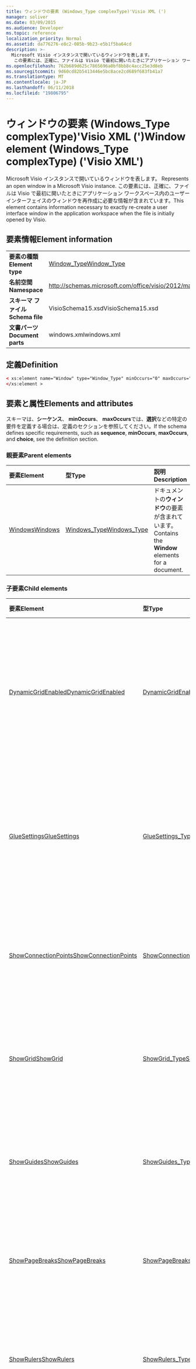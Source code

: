 ```yaml
---
title: ウィンドウの要素 (Windows_Type complexType)'Visio XML (')
manager: soliver
ms.date: 03/09/2015
ms.audience: Developer
ms.topic: reference
localization_priority: Normal
ms.assetid: da776276-e8c2-085b-9b23-e5b1f5ba64cd
description: >-
  Microsoft Visio インスタンスで開いているウィンドウを表します。
   この要素には、正確に、ファイルは Visio で最初に開いたときにアプリケーション ワークスペース内のユーザー インターフェイスのウィンドウを再作成に必要な情報が含まれています。
ms.openlocfilehash: 762b689d625c7865696a0bf8bb8c4acc25e3d8eb
ms.sourcegitcommit: 9d60cd82b5413446e5bc8ace2cd689f683fb41a7
ms.translationtype: MT
ms.contentlocale: ja-JP
ms.lasthandoff: 06/11/2018
ms.locfileid: "19806795"
---
```

# <a name="window-element-windowstype-complextype-visio-xml"></a><span data-ttu-id="a724c-104">ウィンドウの要素 (Windows_Type complexType)'Visio XML (')</span><span class="sxs-lookup"><span data-stu-id="a724c-104">Window element (Windows_Type complexType) ('Visio XML')</span></span>

<span data-ttu-id="a724c-105">Microsoft Visio インスタンスで開いているウィンドウを表します。
</span><span class="sxs-lookup"><span data-stu-id="a724c-105">Represents an open window in a Microsoft Visio instance.</span></span> <span data-ttu-id="a724c-106">この要素には、正確に、ファイルは Visio で最初に開いたときにアプリケーション ワークスペース内のユーザー インターフェイスのウィンドウを再作成に必要な情報が含まれています。</span><span class="sxs-lookup"><span data-stu-id="a724c-106">This element contains information necessary to exactly re-create a user interface window in the application workspace when the file is initially opened by Visio.</span></span>
  
## <a name="element-information"></a><span data-ttu-id="a724c-107">要素情報</span><span class="sxs-lookup"><span data-stu-id="a724c-107">Element information</span></span>

|||
|:-----|:-----|
|<span data-ttu-id="a724c-108">**要素の種類**</span><span class="sxs-lookup"><span data-stu-id="a724c-108">**Element type**</span></span> <br/> |[<span data-ttu-id="a724c-109">Window_Type</span><span class="sxs-lookup"><span data-stu-id="a724c-109">Window_Type</span></span>](window_type-complextypevisio-xml.md) <br/> |
|<span data-ttu-id="a724c-110">**名前空間**</span><span class="sxs-lookup"><span data-stu-id="a724c-110">**Namespace**</span></span> <br/> |http://schemas.microsoft.com/office/visio/2012/main  <br/> |
|<span data-ttu-id="a724c-111">**スキーマ ファイル**</span><span class="sxs-lookup"><span data-stu-id="a724c-111">**Schema file**</span></span> <br/> |<span data-ttu-id="a724c-112">VisioSchema15.xsd</span><span class="sxs-lookup"><span data-stu-id="a724c-112">VisioSchema15.xsd</span></span>  <br/> |
|<span data-ttu-id="a724c-113">**文書パーツ**</span><span class="sxs-lookup"><span data-stu-id="a724c-113">**Document parts**</span></span> <br/> |<span data-ttu-id="a724c-114">windows.xml</span><span class="sxs-lookup"><span data-stu-id="a724c-114">windows.xml</span></span>  <br/> |
   
## <a name="definition"></a><span data-ttu-id="a724c-115">定義</span><span class="sxs-lookup"><span data-stu-id="a724c-115">Definition</span></span>

```XML
< xs:element name="Window" type="Window_Type" minOccurs="0" maxOccurs="unbounded" >
</xs:element >
```

## <a name="elements-and-attributes"></a><span data-ttu-id="a724c-116">要素と属性</span><span class="sxs-lookup"><span data-stu-id="a724c-116">Elements and attributes</span></span>

<span data-ttu-id="a724c-117">スキーマは、**シーケンス**、 **minOccurs**、 **maxOccurs**では、**選択**などの特定の要件を定義する場合は、定義のセクションを参照してください。</span><span class="sxs-lookup"><span data-stu-id="a724c-117">If the schema defines specific requirements, such as **sequence**, **minOccurs**, **maxOccurs**, and **choice**, see the definition section.</span></span> 
  
### <a name="parent-elements"></a><span data-ttu-id="a724c-118">親要素</span><span class="sxs-lookup"><span data-stu-id="a724c-118">Parent elements</span></span>

|<span data-ttu-id="a724c-119">**要素**</span><span class="sxs-lookup"><span data-stu-id="a724c-119">**Element**</span></span>|<span data-ttu-id="a724c-120">**型**</span><span class="sxs-lookup"><span data-stu-id="a724c-120">**Type**</span></span>|<span data-ttu-id="a724c-121">**説明**</span><span class="sxs-lookup"><span data-stu-id="a724c-121">**Description**</span></span>|
|:-----|:-----|:-----|
|[<span data-ttu-id="a724c-122">Windows</span><span class="sxs-lookup"><span data-stu-id="a724c-122">Windows</span></span>](windows-elementvisio-xml.md) <br/> |[<span data-ttu-id="a724c-123">Windows_Type</span><span class="sxs-lookup"><span data-stu-id="a724c-123">Windows_Type</span></span>](windows_type-complextypevisio-xml.md) <br/> |<span data-ttu-id="a724c-124">ドキュメントの**ウィンドウ**の要素が含まれています。</span><span class="sxs-lookup"><span data-stu-id="a724c-124">Contains the **Window** elements for a document.</span></span>  <br/> |
   
### <a name="child-elements"></a><span data-ttu-id="a724c-125">子要素</span><span class="sxs-lookup"><span data-stu-id="a724c-125">Child elements</span></span>

|<span data-ttu-id="a724c-126">**要素**</span><span class="sxs-lookup"><span data-stu-id="a724c-126">**Element**</span></span>|<span data-ttu-id="a724c-127">**型**</span><span class="sxs-lookup"><span data-stu-id="a724c-127">**Type**</span></span>|<span data-ttu-id="a724c-128">**説明**</span><span class="sxs-lookup"><span data-stu-id="a724c-128">**Description**</span></span>|
|:-----|:-----|:-----|
|[<span data-ttu-id="a724c-129">DynamicGridEnabled</span><span class="sxs-lookup"><span data-stu-id="a724c-129">DynamicGridEnabled</span></span>](dynamicgridenabled-element-window_type-complextypevisio-xml.md) <br/> |[<span data-ttu-id="a724c-130">DynamicGridEnabled_Type</span><span class="sxs-lookup"><span data-stu-id="a724c-130">DynamicGridEnabled_Type</span></span>](dynamicgridenabled_type-complextypevisio-xml.md) <br/> |<span data-ttu-id="a724c-131">ドキュメントまたはウィンドウのダイナミック グリッド機能が有効になっているかどうかを指定します。</span><span class="sxs-lookup"><span data-stu-id="a724c-131">Specifies whether the dynamic grid feature is enabled for a document or window.</span></span>  <br/> |
|[<span data-ttu-id="a724c-132">GlueSettings</span><span class="sxs-lookup"><span data-stu-id="a724c-132">GlueSettings</span></span>](gluesettings-element-window_type-complextypevisio-xml.md) <br/> |[<span data-ttu-id="a724c-133">GlueSettings_Type</span><span class="sxs-lookup"><span data-stu-id="a724c-133">GlueSettings_Type</span></span>](gluesettings_type-complextypevisio-xml.md) <br/> |<span data-ttu-id="a724c-134">ドキュメントで接着が有効になっているときに図形が接着するオブジェクトを指定します。</span><span class="sxs-lookup"><span data-stu-id="a724c-134">Specifies the objects that shapes glue to when glue is enabled in the document.</span></span>  <br/> |
|[<span data-ttu-id="a724c-135">ShowConnectionPoints</span><span class="sxs-lookup"><span data-stu-id="a724c-135">ShowConnectionPoints</span></span>](showconnectionpoints-element-window_type-complextypevisio-xml.md) <br/> |[<span data-ttu-id="a724c-136">ShowConnectionPoints_Type</span><span class="sxs-lookup"><span data-stu-id="a724c-136">ShowConnectionPoints_Type</span></span>](showconnectionpoints_type-complextypevisio-xml.md) <br/> |<span data-ttu-id="a724c-137">接続ポイントがウィンドウに表示するかどうかを指定します。</span><span class="sxs-lookup"><span data-stu-id="a724c-137">Specifies whether connection points are shown in a window.</span></span>  <br/> |
|[<span data-ttu-id="a724c-138">ShowGrid</span><span class="sxs-lookup"><span data-stu-id="a724c-138">ShowGrid</span></span>](showgrid-element-window_type-complextypevisio-xml.md) <br/> |[<span data-ttu-id="a724c-139">ShowGrid_Type</span><span class="sxs-lookup"><span data-stu-id="a724c-139">ShowGrid_Type</span></span>](showgrid_type-complextypevisio-xml.md) <br/> |<span data-ttu-id="a724c-140">図面ウィンドウで、グリッドが表示されているかどうかを指定します。</span><span class="sxs-lookup"><span data-stu-id="a724c-140">Specifies whether a grid is shown in the drawing window.</span></span>  <br/> |
|[<span data-ttu-id="a724c-141">ShowGuides</span><span class="sxs-lookup"><span data-stu-id="a724c-141">ShowGuides</span></span>](showguides-element-window_type-complextypevisio-xml.md) <br/> |[<span data-ttu-id="a724c-142">ShowGuides_Type</span><span class="sxs-lookup"><span data-stu-id="a724c-142">ShowGuides_Type</span></span>](showguides_type-complextypevisio-xml.md) <br/> |<span data-ttu-id="a724c-143">ガイドが図面ウィンドウに表示されるかどうかを指定します。</span><span class="sxs-lookup"><span data-stu-id="a724c-143">Specifies whether guides are shown in the drawing window.</span></span>  <br/> |
|[<span data-ttu-id="a724c-144">ShowPageBreaks</span><span class="sxs-lookup"><span data-stu-id="a724c-144">ShowPageBreaks</span></span>](showpagebreaks-element-window_type-complextypevisio-xml.md) <br/> |[<span data-ttu-id="a724c-145">ShowPageBreaks_Type</span><span class="sxs-lookup"><span data-stu-id="a724c-145">ShowPageBreaks_Type</span></span>](showpagebreaks_type-complextypevisio-xml.md) <br/> |<span data-ttu-id="a724c-146">ウィンドウに改ページを表示するかどうかを指定します。</span><span class="sxs-lookup"><span data-stu-id="a724c-146">Specifies whether page breaks are shown in a window.</span></span>  <br/> |
|[<span data-ttu-id="a724c-147">ShowRulers</span><span class="sxs-lookup"><span data-stu-id="a724c-147">ShowRulers</span></span>](showrulers-element-window_type-complextypevisio-xml.md) <br/> |[<span data-ttu-id="a724c-148">ShowRulers_Type</span><span class="sxs-lookup"><span data-stu-id="a724c-148">ShowRulers_Type</span></span>](showrulers_type-complextypevisio-xml.md) <br/> |<span data-ttu-id="a724c-149">ルーラーが図面ウィンドウに表示されるかどうかを指定します。</span><span class="sxs-lookup"><span data-stu-id="a724c-149">Specifies whether rulers are shown in the drawing window.</span></span>  <br/> |
|[<span data-ttu-id="a724c-150">SnapAngles</span><span class="sxs-lookup"><span data-stu-id="a724c-150">SnapAngles</span></span>](snapangles-element-window_type-complextypevisio-xml.md) <br/> |[<span data-ttu-id="a724c-151">SnapAngles_Type</span><span class="sxs-lookup"><span data-stu-id="a724c-151">SnapAngles_Type</span></span>](snapangles_type-complextypevisio-xml.md) <br/> |<span data-ttu-id="a724c-152">**SnapAngle**要素のコレクションが含まれています。</span><span class="sxs-lookup"><span data-stu-id="a724c-152">Contains a collection of **SnapAngle** elements.</span></span>  <br/> |
|[<span data-ttu-id="a724c-153">SnapExtensions</span><span class="sxs-lookup"><span data-stu-id="a724c-153">SnapExtensions</span></span>](snapextensions-element-window_type-complextypevisio-xml.md) <br/> |[<span data-ttu-id="a724c-154">SnapExtensions_Type</span><span class="sxs-lookup"><span data-stu-id="a724c-154">SnapExtensions_Type</span></span>](snapextensions_type-complextypevisio-xml.md) <br/> |<span data-ttu-id="a724c-155">特定のスナップインの拡張機能の設定が有効か、作業中のウィンドウを無効になっているかどうかを指定します。</span><span class="sxs-lookup"><span data-stu-id="a724c-155">Specifies whether a specific snap extension setting is enabled or disabled for the active window.</span></span>  <br/> |
|[<span data-ttu-id="a724c-156">SnapSettings</span><span class="sxs-lookup"><span data-stu-id="a724c-156">SnapSettings</span></span>](snapsettings-element-window_type-complextypevisio-xml.md) <br/> |[<span data-ttu-id="a724c-157">SnapSettings_Type</span><span class="sxs-lookup"><span data-stu-id="a724c-157">SnapSettings_Type</span></span>](snapsettings_type-complextypevisio-xml.md) <br/> |<span data-ttu-id="a724c-158">図形のスナップとスナップがアクティブなウィンドウ内でオブジェクトを指定します。</span><span class="sxs-lookup"><span data-stu-id="a724c-158">Specifies the objects that shapes snap to when snap is active in the window.</span></span>  <br/> |
|[<span data-ttu-id="a724c-159">StencilGroup</span><span class="sxs-lookup"><span data-stu-id="a724c-159">StencilGroup</span></span>](stencilgroup-element-window_type-complextypevisio-xml.md) <br/> |[<span data-ttu-id="a724c-160">StencilGroup_Type</span><span class="sxs-lookup"><span data-stu-id="a724c-160">StencilGroup_Type</span></span>](stencilgroup_type-complextypevisio-xml.md) <br/> |<span data-ttu-id="a724c-161">差し込み印刷のステンシル ウィンドウのうち、ウィンドウは、メンバーのグループを指定します。</span><span class="sxs-lookup"><span data-stu-id="a724c-161">Specifies the group of merged stencil windows of which the window is a member.</span></span>  <br/> |
|[<span data-ttu-id="a724c-162">StencilGroupPos</span><span class="sxs-lookup"><span data-stu-id="a724c-162">StencilGroupPos</span></span>](stencilgrouppos-element-window_type-complextypevisio-xml.md) <br/> |[<span data-ttu-id="a724c-163">StencilGroupPos_Type</span><span class="sxs-lookup"><span data-stu-id="a724c-163">StencilGroupPos_Type</span></span>](stencilgrouppos_type-complextypevisio-xml.md) <br/> |<span data-ttu-id="a724c-164">ウィンドウで、グループ内のステンシルの相対位置を指定する整数が含まれています。</span><span class="sxs-lookup"><span data-stu-id="a724c-164">Contains an integer that specifies the relative position of a stencil within a group in a window.</span></span>  <br/> |
|[<span data-ttu-id="a724c-165">TabSplitterPos</span><span class="sxs-lookup"><span data-stu-id="a724c-165">TabSplitterPos</span></span>](tabsplitterpos-element-window_type-complextypevisio-xml.md) <br/> |[<span data-ttu-id="a724c-166">TabSplitterPos_Type</span><span class="sxs-lookup"><span data-stu-id="a724c-166">TabSplitterPos_Type</span></span>](tabsplitterpos_type-complextypevisio-xml.md) <br/> |<span data-ttu-id="a724c-167">(図面ウィンドウの幅の合計の割合) としては、図面ウィンドウのページのタブ コントロールの幅を指定します。</span><span class="sxs-lookup"><span data-stu-id="a724c-167">Specifies the width of the page tab control of a drawing window (as a fraction of the total width of the drawing window).</span></span>  <br/> |
   
### <a name="attributes"></a><span data-ttu-id="a724c-168">属性</span><span class="sxs-lookup"><span data-stu-id="a724c-168">Attributes</span></span>

|<span data-ttu-id="a724c-169">**属性**</span><span class="sxs-lookup"><span data-stu-id="a724c-169">**Attribute**</span></span>|<span data-ttu-id="a724c-170">**型**</span><span class="sxs-lookup"><span data-stu-id="a724c-170">**Type**</span></span>|<span data-ttu-id="a724c-171">**必須**</span><span class="sxs-lookup"><span data-stu-id="a724c-171">**Required**</span></span>|<span data-ttu-id="a724c-172">**説明**</span><span class="sxs-lookup"><span data-stu-id="a724c-172">**Description**</span></span>|<span data-ttu-id="a724c-173">**使用可能な値**</span><span class="sxs-lookup"><span data-stu-id="a724c-173">**Possible values**</span></span>|
|:-----|:-----|:-----|:-----|:-----|
|<span data-ttu-id="a724c-174">Container</span><span class="sxs-lookup"><span data-stu-id="a724c-174">Container</span></span>  <br/> |<span data-ttu-id="a724c-175">xsd:unsignedInt</span><span class="sxs-lookup"><span data-stu-id="a724c-175">xsd:unsignedInt</span></span>  <br/> |<span data-ttu-id="a724c-176">省略可能</span><span class="sxs-lookup"><span data-stu-id="a724c-176">optional</span></span>  <br/> |<span data-ttu-id="a724c-177">コンテナーの ID: ページ、シート、またはマスター シェイプです。</span><span class="sxs-lookup"><span data-stu-id="a724c-177">ID of container: Page, Sheet, or Master.</span></span> <span data-ttu-id="a724c-178">のみ関連し、**コンテナー**が指定されている場合に必要です。</span><span class="sxs-lookup"><span data-stu-id="a724c-178">Only relevant and necessary if **ContainerType** is specified.</span></span>  <br/> |<span data-ttu-id="a724c-179">Xsd:unsignedInt の値を入力します。</span><span class="sxs-lookup"><span data-stu-id="a724c-179">Values of the xsd:unsignedInt type.</span></span>  <br/> |
|<span data-ttu-id="a724c-180">ContainerType</span><span class="sxs-lookup"><span data-stu-id="a724c-180">ContainerType</span></span>  <br/> |<span data-ttu-id="a724c-181">xsd:token</span><span class="sxs-lookup"><span data-stu-id="a724c-181">xsd:token</span></span>  <br/> |<span data-ttu-id="a724c-182">省略可能</span><span class="sxs-lookup"><span data-stu-id="a724c-182">optional</span></span>  <br/> |<span data-ttu-id="a724c-183">次のいずれかの場合があります: ドキュメント、ページ、またはマスター シェイプです。</span><span class="sxs-lookup"><span data-stu-id="a724c-183">May be one of the following values: Document, Page, or Master.</span></span> <span data-ttu-id="a724c-184">図面またはシートとして**ゼロ**を指定するときにのみ関連します。</span><span class="sxs-lookup"><span data-stu-id="a724c-184">Only relevant when **WindowType** is specified as Drawing or Sheet.</span></span>  <br/> |<span data-ttu-id="a724c-185">Xsd:token の値を入力します。</span><span class="sxs-lookup"><span data-stu-id="a724c-185">Values of the xsd:token type.</span></span>  <br/> |
|<span data-ttu-id="a724c-186">ドキュメント</span><span class="sxs-lookup"><span data-stu-id="a724c-186">Document</span></span>  <br/> |<span data-ttu-id="a724c-187">xsd:string</span><span class="sxs-lookup"><span data-stu-id="a724c-187">xsd:string</span></span>  <br/> |<span data-ttu-id="a724c-188">省略可能</span><span class="sxs-lookup"><span data-stu-id="a724c-188">optional</span></span>  <br/> |<span data-ttu-id="a724c-189">このウィンドウに表示されるドキュメントのファイル パス。</span><span class="sxs-lookup"><span data-stu-id="a724c-189">File path of the document displayed in this window.</span></span>  <br/> |<span data-ttu-id="a724c-190">Xsd:string の値を入力します。</span><span class="sxs-lookup"><span data-stu-id="a724c-190">Values of the xsd:string type.</span></span>  <br/> |
|<span data-ttu-id="a724c-191">ID</span><span class="sxs-lookup"><span data-stu-id="a724c-191">ID</span></span>  <br/> |<span data-ttu-id="a724c-192">xsd:unsignedInt</span><span class="sxs-lookup"><span data-stu-id="a724c-192">xsd:unsignedInt</span></span>  <br/> |<span data-ttu-id="a724c-193">必須</span><span class="sxs-lookup"><span data-stu-id="a724c-193">required</span></span>  <br/> |<span data-ttu-id="a724c-194">その親要素内の要素の一意の ID。</span><span class="sxs-lookup"><span data-stu-id="a724c-194">The unique ID of the element within its parent element.</span></span>  <br/> |<span data-ttu-id="a724c-195">Xsd:unsignedInt の値を入力します。</span><span class="sxs-lookup"><span data-stu-id="a724c-195">Values of the xsd:unsignedInt type.</span></span>  <br/> |
|<span data-ttu-id="a724c-196">Master</span><span class="sxs-lookup"><span data-stu-id="a724c-196">Master</span></span>  <br/> |<span data-ttu-id="a724c-197">xsd:unsignedInt</span><span class="sxs-lookup"><span data-stu-id="a724c-197">xsd:unsignedInt</span></span>  <br/> |<span data-ttu-id="a724c-198">省略可能</span><span class="sxs-lookup"><span data-stu-id="a724c-198">optional</span></span>  <br/> |<span data-ttu-id="a724c-199">マスター ID がこのウィンドウには、マスター シェイプが表示されている場合です。</span><span class="sxs-lookup"><span data-stu-id="a724c-199">Master ID if this window is displaying a master.</span></span>  <br/> |<span data-ttu-id="a724c-200">Xsd:unsignedInt の値を入力します。</span><span class="sxs-lookup"><span data-stu-id="a724c-200">Values of the xsd:unsignedInt type.</span></span>  <br/> |
|<span data-ttu-id="a724c-201">Page オブジェクト</span><span class="sxs-lookup"><span data-stu-id="a724c-201">Page</span></span>  <br/> |<span data-ttu-id="a724c-202">xsd:unsignedInt</span><span class="sxs-lookup"><span data-stu-id="a724c-202">xsd:unsignedInt</span></span>  <br/> |<span data-ttu-id="a724c-203">省略可能</span><span class="sxs-lookup"><span data-stu-id="a724c-203">optional</span></span>  <br/> |<span data-ttu-id="a724c-204">このウィンドウは、ページを表示する場合のページの ID です。</span><span class="sxs-lookup"><span data-stu-id="a724c-204">Page ID if this window is displaying a page.</span></span> <span data-ttu-id="a724c-205">関連のページとして指定された図面と**コンテナー**として**ゼロ**を指定した場合だけです。</span><span class="sxs-lookup"><span data-stu-id="a724c-205">Relevant only when **WindowType** is specified as Drawing and **ContainerType** is specified as Page.</span></span>  <br/> |<span data-ttu-id="a724c-206">Xsd:unsignedInt の値を入力します。</span><span class="sxs-lookup"><span data-stu-id="a724c-206">Values of the xsd:unsignedInt type.</span></span>  <br/> |
|<span data-ttu-id="a724c-207">ParentWindow</span><span class="sxs-lookup"><span data-stu-id="a724c-207">ParentWindow</span></span>  <br/> |<span data-ttu-id="a724c-208">xsd:unsignedInt</span><span class="sxs-lookup"><span data-stu-id="a724c-208">xsd:unsignedInt</span></span>  <br/> |<span data-ttu-id="a724c-209">省略可能</span><span class="sxs-lookup"><span data-stu-id="a724c-209">optional</span></span>  <br/> |<span data-ttu-id="a724c-210">このステンシル ウィンドウが含まれているウィンドウの ID。</span><span class="sxs-lookup"><span data-stu-id="a724c-210">ID of window in which this stencil window is contained.</span></span> <span data-ttu-id="a724c-211">関連の**サービス クラス**は、ステンシルとして指定されている場合のみです。</span><span class="sxs-lookup"><span data-stu-id="a724c-211">Relevant only when **WindowType** is specified as Stencil.</span></span>  <br/> |<span data-ttu-id="a724c-212">Xsd:unsignedInt の値を入力します。</span><span class="sxs-lookup"><span data-stu-id="a724c-212">Values of the xsd:unsignedInt type.</span></span>  <br/> |
|<span data-ttu-id="a724c-213">ReadOnly</span><span class="sxs-lookup"><span data-stu-id="a724c-213">ReadOnly</span></span>  <br/> |<span data-ttu-id="a724c-214">xsd:boolean</span><span class="sxs-lookup"><span data-stu-id="a724c-214">xsd:boolean</span></span>  <br/> |<span data-ttu-id="a724c-215">省略可能</span><span class="sxs-lookup"><span data-stu-id="a724c-215">optional</span></span>  <br/> |<span data-ttu-id="a724c-216">読み取り専用フラグ場合は、このステンシルは図面ステンシルではありません。</span><span class="sxs-lookup"><span data-stu-id="a724c-216">Read-only flag if this stencil is not a document stencil.</span></span>  <br/> |<span data-ttu-id="a724c-217">Xsd:boolean の値を入力します。</span><span class="sxs-lookup"><span data-stu-id="a724c-217">Values of the xsd:boolean type.</span></span>  <br/> |
|<span data-ttu-id="a724c-218">シート</span><span class="sxs-lookup"><span data-stu-id="a724c-218">Sheet</span></span>  <br/> |<span data-ttu-id="a724c-219">xsd:unsignedInt</span><span class="sxs-lookup"><span data-stu-id="a724c-219">xsd:unsignedInt</span></span>  <br/> |<span data-ttu-id="a724c-220">省略可能</span><span class="sxs-lookup"><span data-stu-id="a724c-220">optional</span></span>  <br/> |<span data-ttu-id="a724c-221">コンテナー内のシートの ID です。</span><span class="sxs-lookup"><span data-stu-id="a724c-221">ID of sheet in container.</span></span> <span data-ttu-id="a724c-222">関連のシートとしてコンテナーが指定されたときだけです。</span><span class="sxs-lookup"><span data-stu-id="a724c-222">Relevant only when Container is specified as Sheet.</span></span>  <br/> |<span data-ttu-id="a724c-223">Xsd:unsignedInt の値を入力します。</span><span class="sxs-lookup"><span data-stu-id="a724c-223">Values of the xsd:unsignedInt type.</span></span>  <br/> |
|<span data-ttu-id="a724c-224">ViewCenterX</span><span class="sxs-lookup"><span data-stu-id="a724c-224">ViewCenterX</span></span>  <br/> |<span data-ttu-id="a724c-225">xsd:double</span><span class="sxs-lookup"><span data-stu-id="a724c-225">xsd:double</span></span>  <br/> |<span data-ttu-id="a724c-226">省略可能</span><span class="sxs-lookup"><span data-stu-id="a724c-226">optional</span></span>  <br/> |<span data-ttu-id="a724c-227">**ViewCenterX**と**ViewCenterY**は、新しいビュー (ウィンドウ) には、最初に開いたときのページで中心点を指定します。</span><span class="sxs-lookup"><span data-stu-id="a724c-227">**ViewCenterX** and **ViewCenterY** specify a center point on a page that a new view (window) assumes when it is opened initially.</span></span>  <br/> |<span data-ttu-id="a724c-228">Xsd:double 型の値です。</span><span class="sxs-lookup"><span data-stu-id="a724c-228">Values of the xsd:double type.</span></span>  <br/> |
|<span data-ttu-id="a724c-229">ViewCenterY</span><span class="sxs-lookup"><span data-stu-id="a724c-229">ViewCenterY</span></span>  <br/> |<span data-ttu-id="a724c-230">xsd:double</span><span class="sxs-lookup"><span data-stu-id="a724c-230">xsd:double</span></span>  <br/> |<span data-ttu-id="a724c-231">省略可能</span><span class="sxs-lookup"><span data-stu-id="a724c-231">optional</span></span>  <br/> |<span data-ttu-id="a724c-232">**ViewCenterX**と**ViewCenterY**は、新しいビュー (ウィンドウ) には、最初に開いたときのページで中心点を指定します。</span><span class="sxs-lookup"><span data-stu-id="a724c-232">**ViewCenterX** and **ViewCenterY** specify a center point on a page that a new view (window) assumes when it is opened initially.</span></span>  <br/> |<span data-ttu-id="a724c-233">Xsd:double 型の値です。</span><span class="sxs-lookup"><span data-stu-id="a724c-233">Values of the xsd:double type.</span></span>  <br/> |
|<span data-ttu-id="a724c-234">ViewScale</span><span class="sxs-lookup"><span data-stu-id="a724c-234">ViewScale</span></span>  <br/> |<span data-ttu-id="a724c-235">xsd:double</span><span class="sxs-lookup"><span data-stu-id="a724c-235">xsd:double</span></span>  <br/> |<span data-ttu-id="a724c-236">省略可能</span><span class="sxs-lookup"><span data-stu-id="a724c-236">optional</span></span>  <br/> |<span data-ttu-id="a724c-237">ページの新しいビュー (ウィンドウ) を開くときに使用する既定の拡大率。</span><span class="sxs-lookup"><span data-stu-id="a724c-237">The default magnification factor to use when a new view (window) of the page is opened.</span></span> <span data-ttu-id="a724c-238">たとえば、1 は 100% です。1.5 = 150% というようにします。</span><span class="sxs-lookup"><span data-stu-id="a724c-238">For example, 1 = 100%; 1.5 = 150%, and so on.</span></span>  <br/> |<span data-ttu-id="a724c-239">Xsd:double 型の値です。</span><span class="sxs-lookup"><span data-stu-id="a724c-239">Values of the xsd:double type.</span></span>  <br/> |
|<span data-ttu-id="a724c-240">WindowHeight</span><span class="sxs-lookup"><span data-stu-id="a724c-240">WindowHeight</span></span>  <br/> |<span data-ttu-id="a724c-241">xsd:unsignedInt</span><span class="sxs-lookup"><span data-stu-id="a724c-241">xsd:unsignedInt</span></span>  <br/> |<span data-ttu-id="a724c-242">省略可能</span><span class="sxs-lookup"><span data-stu-id="a724c-242">optional</span></span>  <br/> |<span data-ttu-id="a724c-243">ウィンドウの四角形の高さです。</span><span class="sxs-lookup"><span data-stu-id="a724c-243">Height of the window rectangle.</span></span>  <br/> |<span data-ttu-id="a724c-244">Xsd:unsignedInt の値を入力します。</span><span class="sxs-lookup"><span data-stu-id="a724c-244">Values of the xsd:unsignedInt type.</span></span>  <br/> |
|<span data-ttu-id="a724c-245">WindowLeft</span><span class="sxs-lookup"><span data-stu-id="a724c-245">WindowLeft</span></span>  <br/> |<span data-ttu-id="a724c-246">xsd:short</span><span class="sxs-lookup"><span data-stu-id="a724c-246">xsd:short</span></span>  <br/> |<span data-ttu-id="a724c-247">省略可能</span><span class="sxs-lookup"><span data-stu-id="a724c-247">optional</span></span>  <br/> |<span data-ttu-id="a724c-248">ウィンドウの四角形の左端の座標です。</span><span class="sxs-lookup"><span data-stu-id="a724c-248">Left coordinate of the window rectangle.</span></span>  <br/> |<span data-ttu-id="a724c-249">Xsd:short の値を入力します。</span><span class="sxs-lookup"><span data-stu-id="a724c-249">Values of the xsd:short type.</span></span>  <br/> |
|<span data-ttu-id="a724c-250">WindowState</span><span class="sxs-lookup"><span data-stu-id="a724c-250">WindowState</span></span>  <br/> |<span data-ttu-id="a724c-251">xsd:unsignedInt</span><span class="sxs-lookup"><span data-stu-id="a724c-251">xsd:unsignedInt</span></span>  <br/> |<span data-ttu-id="a724c-252">省略可能</span><span class="sxs-lookup"><span data-stu-id="a724c-252">optional</span></span>  <br/> |<span data-ttu-id="a724c-253">ビット フラグを指定する整数です。</span><span class="sxs-lookup"><span data-stu-id="a724c-253">An integer specifying bit flags.</span></span>  <br/> |<span data-ttu-id="a724c-254">Xsd:unsignedInt の値を入力します。</span><span class="sxs-lookup"><span data-stu-id="a724c-254">Values of the xsd:unsignedInt type.</span></span>  <br/> |
|<span data-ttu-id="a724c-255">WindowTop</span><span class="sxs-lookup"><span data-stu-id="a724c-255">WindowTop</span></span>  <br/> |<span data-ttu-id="a724c-256">xsd:short</span><span class="sxs-lookup"><span data-stu-id="a724c-256">xsd:short</span></span>  <br/> |<span data-ttu-id="a724c-257">省略可能</span><span class="sxs-lookup"><span data-stu-id="a724c-257">optional</span></span>  <br/> |<span data-ttu-id="a724c-258">ウィンドウの四角形の上端の座標。</span><span class="sxs-lookup"><span data-stu-id="a724c-258">Top coordinate of the window rectangle.</span></span>  <br/> |<span data-ttu-id="a724c-259">Xsd:short の値を入力します。</span><span class="sxs-lookup"><span data-stu-id="a724c-259">Values of the xsd:short type.</span></span>  <br/> |
|<span data-ttu-id="a724c-260">WindowType</span><span class="sxs-lookup"><span data-stu-id="a724c-260">WindowType</span></span>  <br/> |<span data-ttu-id="a724c-261">xsd:token</span><span class="sxs-lookup"><span data-stu-id="a724c-261">xsd:token</span></span>  <br/> |<span data-ttu-id="a724c-262">必須</span><span class="sxs-lookup"><span data-stu-id="a724c-262">required</span></span>  <br/> |<span data-ttu-id="a724c-263">可能性のある次のいずれかの列挙値: 図面、シート、ステンシル、またはアイコンです。</span><span class="sxs-lookup"><span data-stu-id="a724c-263">An enumerated value that may be one of the following: Drawing, Sheet, Stencil, or Icon.</span></span>  <br/> |<span data-ttu-id="a724c-264">Xsd:token の値を入力します。</span><span class="sxs-lookup"><span data-stu-id="a724c-264">Values of the xsd:token type.</span></span>  <br/> |
|<span data-ttu-id="a724c-265">WindowWidth</span><span class="sxs-lookup"><span data-stu-id="a724c-265">WindowWidth</span></span>  <br/> |<span data-ttu-id="a724c-266">xsd:unsignedInt</span><span class="sxs-lookup"><span data-stu-id="a724c-266">xsd:unsignedInt</span></span>  <br/> |<span data-ttu-id="a724c-267">省略可能</span><span class="sxs-lookup"><span data-stu-id="a724c-267">optional</span></span>  <br/> |<span data-ttu-id="a724c-268">ウィンドウの四角形の幅です。</span><span class="sxs-lookup"><span data-stu-id="a724c-268">Width of the window rectangle.</span></span>  <br/> |<span data-ttu-id="a724c-269">Xsd:unsignedInt の値を入力します。</span><span class="sxs-lookup"><span data-stu-id="a724c-269">Values of the xsd:unsignedInt type.</span></span>  <br/> |
   

